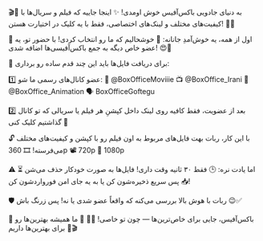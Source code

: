 🎬🎉 به دنیای جادویی باکس‌آفیس خوش اومدی!
✨ اینجا جاییه که فیلم و سریال‌ها با کیفیت‌های مختلف و لینک‌های اختصاصی، فقط با یه کلیک در اختیارت هستن! 🎥📲

👋 اول از همه، یه خوش‌آمدِ جانانه:
🌟 خوشحالیم که ما رو انتخاب کردی! با حضور تو، یه عضو خاص دیگه به جمع باکس‌آفیسی‌ها اضافه شدی! 😍🙌

💎 برای دریافت فایل‌ها باید این چند قدم ساده رو برداری:

1️⃣ عضو کانال‌های رسمی ما شو:
📢 @BoxOfficeMoviiie
📺 @BoxOffice_Irani
🎨 @BoxOffice_Animation
🗣 BoxOfficeGoftegu

2️⃣ بعد از عضویت، فقط کافیه روی لینک داخل کپشنِ هر فیلم یا سریالی که تو کانال گذاشتیم کلیک کنی 🎯

🔓 با این کار، ربات بهت فایل‌های مربوط به اون فیلم رو با کپشن و کیفیت‌های مختلف می‌فرسته!
🎞️ 360p 📽 720p 🎥 1080p

⚠️ اما یادت نره:
🕒 فقط ۳۰ ثانیه وقت داری! فایل‌ها به صورت خودکار حذف می‌شن ⏳
📥 پس سریع ذخیره‌شون کن یا به یه جای امن فورواردشون کن!

🛡 ربات با هوش بالا بررسی می‌کنه که واقعاً عضو شدی یا نه! پس زرنگ باش 😉✅

🎁 باکس‌آفیس، جایی برای خاص‌ترین‌ها — چون تو خاصی! 🌹💫
👑 ما همیشه بهترین‌ها رو برای بهترین‌ها داریم 🎯🎬
